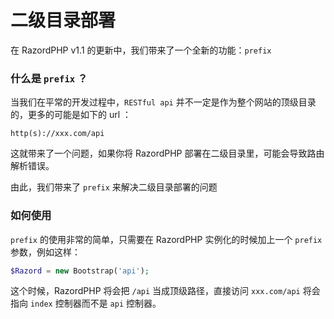# 二级目录部署

在 RazordPHP v1.1 的更新中，我们带来了一个全新的功能：`prefix`

### 什么是 `prefix` ？

当我们在平常的开发过程中，`RESTful api` 并不一定是作为整个网站的顶级目录的，更多的可能是如下的 url ：

```
http(s)://xxx.com/api
```

这就带来了一个问题，如果你将 RazordPHP 部署在二级目录里，可能会导致路由解析错误。

由此，我们带来了 `prefix` 来解决二级目录部署的问题

### 如何使用

`prefix` 的使用非常的简单，只需要在 RazordPHP 实例化的时候加上一个 `prefix` 参数，例如这样：

```php
$Razord = new Bootstrap('api');
```

这个时候，RazordPHP 将会把 `/api` 当成顶级路径，直接访问 `xxx.com/api` 将会指向 `index` 控制器而不是 `api` 控制器。
